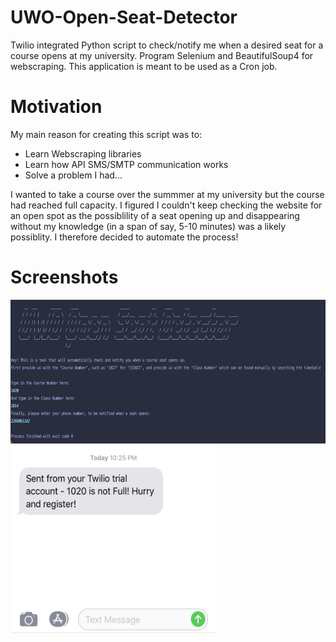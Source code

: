 # UWO-Open-Seat-Detector
Twilio integrated Python script to check/notify me when a desired seat for a course opens at my university. Program Selenium and BeautifulSoup4 for webscraping. This application is meant to be used as a Cron job.

# Motivation
My main reason for creating this script was to:

- Learn Webscraping libraries
- Learn how API SMS/SMTP communication works
- Solve a problem I had...

I wanted to take a course over the summmer at my university but the course had reached full capacity. I figured I couldn't keep checking the website for an open spot as the possiblility of a seat opening up and disappearing without my knowledge (in a span of say, 5-10 minutes) was a likely possiblity. I therefore decided to automate the process!

# Screenshots
<img src = "images/image1.png" width = "550" height = "230">
<img src = "images/image2.jpg" width = "330" height = "300">

